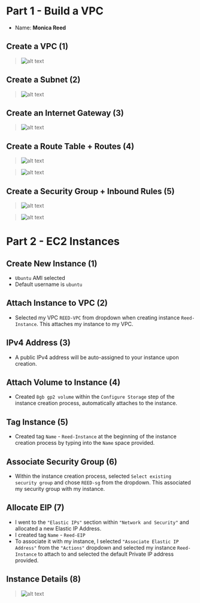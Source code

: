 # Part 1 - Build a VPC 
- Name: **Monica Reed**

## Create a VPC (1) 
> ![alt text](https://github.com/WSU-kduncan/ceg3120-monreed/blob/main/Lab2/Screenshots/VPC.jpg)

## Create a Subnet (2) 
> ![alt text](https://github.com/WSU-kduncan/ceg3120-monreed/blob/main/Lab2/Screenshots/Subnet.jpg)

## Create an Internet Gateway (3)
> ![alt text](https://github.com/WSU-kduncan/ceg3120-monreed/blob/main/Lab2/Screenshots/internet-gateway.jpg)

## Create a Route Table + Routes (4) 
> ![alt text](https://github.com/WSU-kduncan/ceg3120-monreed/blob/main/Lab2/Screenshots/route-table.jpg)

> ![alt text](https://github.com/WSU-kduncan/ceg3120-monreed/blob/main/Lab2/Screenshots/routes.jpg)

## Create a Security Group + Inbound Rules (5) 
> ![alt text](https://github.com/WSU-kduncan/ceg3120-monreed/blob/main/Lab2/Screenshots/security-group.jpg)

> ![alt text](https://github.com/WSU-kduncan/ceg3120-monreed/blob/main/Lab2/Screenshots/inboundrules.jpg)

# Part 2 - EC2 Instances  
## Create New Instance (1)
- `Ubuntu` AMI selected 
- Default username is `ubuntu`

## Attach Instance to VPC (2)
- Selected my VPC `REED-VPC` from dropdown when creating instance `Reed-Instance`. This attaches my instance to my VPC. 

## IPv4 Address (3)
- A public IPv4 address will be auto-assigned to your instance upon creation.

## Attach Volume to Instance (4) 
- Created `8gb gp2 volume` within the `Configure Storage` step of the instance creation process, automatically attaches to the instance.

## Tag Instance (5) 
- Created tag `Name`  -   `Reed-Instance` at the beginning of the instance creation process by typing into the `Name` space provided.

## Associate Security Group (6) 
- Within the instance creation process, selected `Select existing security group` and chose `REED-sg` from the dropdown. This associated my security group with my instance. 

## Allocate EIP (7)
- I went to the `"Elastic IPs"` section within `"Network and Security"` and allocated a new Elastic IP Address. 
- I created tag `Name`   -   `Reed-EIP` 
- To associate it with my instance, I selected `"Associate Elastic IP Address"` from the `"Actions"` dropdown and selected my instance `Reed-Instance` to attach to and selected the default Private IP address provided.

## Instance Details (8) 
> ![alt text](https://github.com/WSU-kduncan/ceg3120-monreed/blob/main/Lab2/Screenshots/instance.png)
